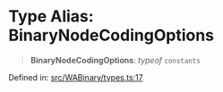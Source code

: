 # Type Alias: BinaryNodeCodingOptions

> **BinaryNodeCodingOptions**: *typeof* `constants`

Defined in: [src/WABinary/types.ts:17](https://github.com/Fokusdotid/bail/blob/99acc683da8779d62a0509bb4108fdb35cb2b061/src/WABinary/types.ts#L17)
